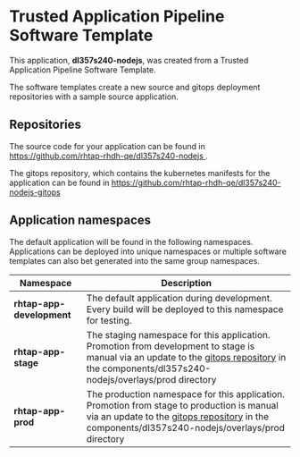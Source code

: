 # Trusted Application Pipeline Software Template

This application, **dl357s240-nodejs**, was created from a Trusted Application Pipeline Software Template.

The software templates create a new source and gitops deployment repositories with a sample source application. 

## Repositories

The source code for your application can be found in [https://github.com/rhtap-rhdh-qe/dl357s240-nodejs ](https://github.com/rhtap-rhdh-qe/dl357s240-nodejs ).
 
The gitops repository, which contains the kubernetes manifests for the application can be found in 
[https://github.com/rhtap-rhdh-qe/dl357s240-nodejs-gitops ](https://github.com/rhtap-rhdh-qe/dl357s240-nodejs-gitops ) 

## Application namespaces 

The default application will be found in the following namespaces. Applications can be deployed into unique namespaces or multiple software templates can also bet generated into the same group namespaces.  

|  Namespace   |  Description   |  
| -------- | -------- |   
| **rhtap-app-development** | The default application during development. Every build will be deployed to this namespace for testing. | 
| **rhtap-app-stage** | The staging namespace for this application. Promotion from development to stage is manual via an update to the [gitops repository](https://github.com/rhtap-rhdh-qe/dl357s240-nodejs-gitops ) in the components/dl357s240-nodejs/overlays/prod directory |  
| **rhtap-app-prod** | The production namespace for this application. Promotion from stage to production is manual via an update to the [gitops repository](https://github.com/rhtap-rhdh-qe/dl357s240-nodejs-gitops ) in the components/dl357s240-nodejs/overlays/prod directory | 
